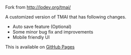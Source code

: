 Fork from  http://lodev.org/tmai/

A customized version of TMAI that has following changes.

- Auto save feature (Optional)
- Some minor bug fix and improvements
- Mobile friendly UI

This is available on [GitHub Pages](https://giantroach.github.io/tmai/)
